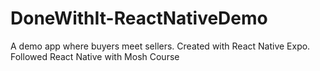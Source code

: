 # DoneWithIt-ReactNativeDemo
A demo app where buyers meet sellers. Created with React Native Expo. 
Followed React Native with Mosh Course
